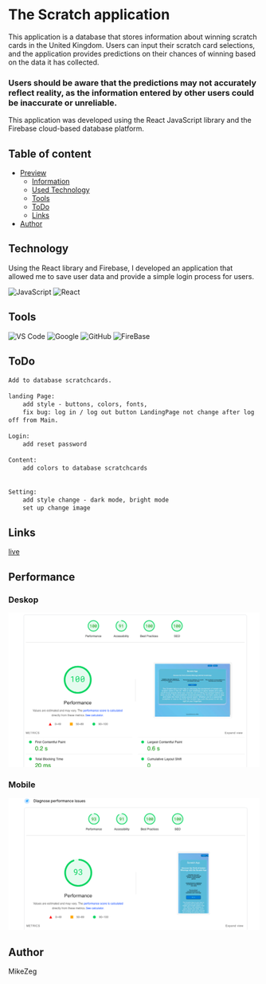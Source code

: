 # The Scratch application 

This application is a database that stores information about winning scratch cards in the United Kingdom. Users can input their scratch card selections, and the application provides predictions on their chances of winning based on the data it has collected.

### Users should be aware that the predictions may not accurately reflect reality, as the information entered by other users could be inaccurate or unreliable.

This application was developed using the React JavaScript library and the Firebase cloud-based database platform.

## Table of content
- [Preview](#overview)
    - [Information](#the-scratch-application)
    - [Used Technology](Technology)
    - [Tools](#tools)
    - [ToDo](#todo)
    - [Links](#Links)
- [Author](#author)




## Technology

Using the React library and Firebase, I developed an application that allowed me to save user data and provide a simple login process for users.


![JavaScript](https://img.shields.io/badge/JavaScript%20-%23F7DF1E.svg?style=for-the-badge&logo=javascript&logoColor=black)
![React](https://img.shields.io/badge/react-%2320232a.svg?style=for-the-badge&logo=react&logoColor=%2361DAFB)

## Tools
![VS Code](https://img.shields.io/badge/VS%20Code-0078d7.svg?style=for-the-badge&logo=visual-studio-code&logoColor=white) ![Google](https://img.shields.io/badge/google-DA4437?style=for-the-badge&logo=google&logoColor=white) ![GitHub](https://img.shields.io/badge/github-%23121011.svg?style=for-the-badge&logo=github&logoColor=white) ![FireBase](https://img.shields.io/badge/firebase-ffca28?style=for-the-badge&logo=firebase&logoColor=black)


## ToDo
    Add to database scratchcards.

    landing Page:
        add style - buttons, colors, fonts,
        fix bug: log in / log out button LandingPage not change after log off from Main.

    Login: 
        add reset password
    
    Content:
        add colors to database scratchcards
        

    Setting:
        add style change - dark mode, bright mode
        set up change image

## Links
[live](https://main--scratchcardapp.netlify.app/LandingPage)

## Performance
### Deskop
![Preview](./img/performDeskopt.png)

### Mobile
![Preview](./img/performMobile.png)

## Author 
MikeZeg